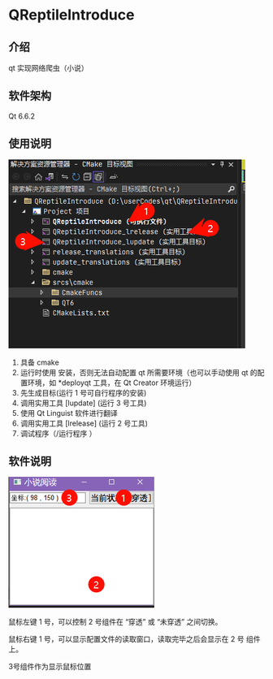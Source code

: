 # QReptileIntroduce

## 介绍
qt 实现网络爬虫（小说）

## 软件架构
Qt 6.6.2

## 使用说明

![image-20240329005322018](README/image-20240329005322018.png)

1.  具备 cmake
2.  运行时使用 安装，否则无法自动配置 qt 所需要环境（也可以手动使用 qt 的配置环境，如 *deployqt 工具，在 Qt Creator 环境运行）
3.  先生成目标(运行 1 号可自行程序的安装)
4.  调用实用工具 [lupdate] (运行 3 号工具)
5.  使用 Qt Linguist 软件进行翻译
6.  调用实用工具 [lrelease] (运行 2 号工具)
7.  调试程序（/运行程序 ）

## 软件说明

![image-20240328225345616](README/image-20240328225345616.png)

鼠标左键 1 号，可以控制 2 号组件在 “穿透” 或 “未穿透” 之间切换。

鼠标右键 1 号，可以显示配置文件的读取窗口，读取完毕之后会显示在 2 号 组件上。

3号组件作为显示鼠标位置
